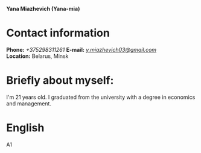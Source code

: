 **Yana Miazhevich (Yana-mia)**  

# **Contact information**
**Phone:** *+375298311261*
**E-mail:** *y.miazhevich03@gmail.com*  
**Location:** Belarus, Minsk

# **Briefly about myself:**
I'm 21 years old. I graduated from the university with a degree in economics and management.  

# **English**
A1
